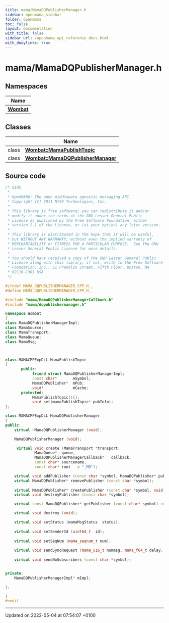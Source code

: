 ```yaml
---
title: mama/MamaDQPublisherManager.h
sidebar: openmama_sidebar
folder: openmama
toc: false
layout: documentation
with_title: false
sidebar_url: /openmama_api_reference_docs.html
with_doxylinks: true
---
```


# mama/MamaDQPublisherManager.h



## Namespaces

| Name           |
| -------------- |
| **[Wombat](namespaceWombat.html)**  |

## Classes

|                | Name           |
| -------------- | -------------- |
| class | **[Wombat::MamaPublishTopic](classWombat_1_1MamaPublishTopic.html)**  |
| class | **[Wombat::MamaDQPublisherManager](classWombat_1_1MamaDQPublisherManager.html)**  |




## Source code

```cpp
/* $Id$
 *
 * OpenMAMA: The open middleware agnostic messaging API
 * Copyright (C) 2011 NYSE Technologies, Inc.
 *
 * This library is free software; you can redistribute it and/or
 * modify it under the terms of the GNU Lesser General Public
 * License as published by the Free Software Foundation; either
 * version 2.1 of the License, or (at your option) any later version.
 *
 * This library is distributed in the hope that it will be useful,
 * but WITHOUT ANY WARRANTY; without even the implied warranty of
 * MERCHANTABILITY or FITNESS FOR A PARTICULAR PURPOSE.  See the GNU
 * Lesser General Public License for more details.
 *
 * You should have received a copy of the GNU Lesser General Public
 * License along with this library; if not, write to the Free Software
 * Foundation, Inc., 51 Franklin Street, Fifth Floor, Boston, MA
 * 02110-1301 USA
 */

#ifndef MAMA_DQPUBLISHERMANAGER_CPP_H__
#define MAMA_DQPUBLISHERMANAGER_CPP_H__

#include "mama/MamaDQPublisherManagerCallback.h"
#include "mama/dqpublishermanager.h"

namespace Wombat 
{
class MamaDQPublisherManagerImpl;
class MamaSource;
class MamaTransport;
class MamaQueue;
class MamaMsg;



class MAMACPPExpDLL MamaPublishTopic
{
       public:
            friend struct MamaDQPublisherManagerImpl;
            const char*       mSymbol;
            MamaDQPublisher*  mPub;
            void*             mCache;
       protected:
            MamaPublishTopic(){};
            void set(mamaPublishTopic* pubInfo);
};

class MAMACPPExpDLL MamaDQPublisherManager
{
public: 
    virtual ~MamaDQPublisherManager (void);

    MamaDQPublisherManager (void);

     virtual void create (MamaTransport *transport, 
             MamaQueue*  queue,
             MamaDQPublisherManagerCallback*   callback,
             const char* sourcename,
             const char* root   = "_MD");

    virtual void addPublisher (const char *symbol, MamaDQPublisher* pub, void * cache);
    virtual MamaDQPublisher* removePublisher (const char *symbol);
      
    virtual MamaDQPublisher* createPublisher (const char *symbol, void * cache);
    virtual void destroyPublisher (const char *symbol);

    virtual const MamaDQPublisher* getPublisher (const char* symbol) const;

    virtual void destroy (void);

    virtual void setStatus (mamaMsgStatus  status);
    
    virtual void setSenderId (uint64_t  id);
    
    virtual void setSeqNum (mama_seqnum_t num);
       
    virtual void sendSyncRequest (mama_u16_t nummsg, mama_f64_t delay, mama_f64_t duration);
    
    virtual void sendNoSubscribers (const char *symbol);


private:
    MamaDQPublisherManagerImpl* mImpl;

};

}
#endif
```


-------------------------------

Updated on 2022-05-04 at 07:54:07 +0100
